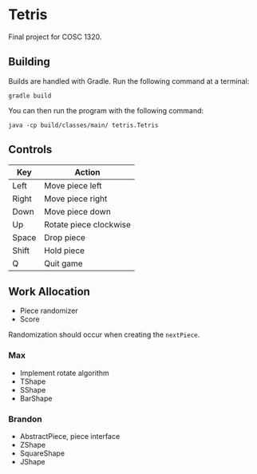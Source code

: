 Tetris
======

Final project for COSC 1320.


Building
--------

Builds are handled with Gradle. Run the following command at a terminal:

```
gradle build
```

You can then run the program with the following command:

```
java -cp build/classes/main/ tetris.Tetris
```

Controls
--------

| Key   | Action                 |
|-------|------------------------|
| Left  | Move piece left        |
| Right | Move piece right       |
| Down  | Move piece down        |
| Up    | Rotate piece clockwise |
| Space | Drop piece             |
| Shift | Hold piece             |
| Q     | Quit game              |

Work Allocation
---------------

- Piece randomizer
- Score

Randomization should occur when creating the `nextPiece`.

### Max

- Implement rotate algorithm
- TShape
- SShape
- BarShape

### Brandon

- AbstractPiece, piece interface
- ZShape
- SquareShape
- JShape

